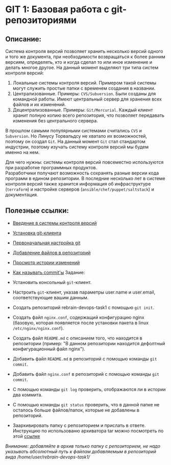# GIT 1: Базовая работа с git-репозиториями

## Описание:

Система контроля версий позволяет хранить несколько версий одного и того же документа, при необходимости возвращаться к более ранним версиям, определять, кто и когда сделал то или иное изменение и делать многое другое.
На данный момент выделяют три типа систем контроля версий:

1. Локальные системы контроля версий. Примером такой системы могут служить простые папки с временем создания в названии.
1. Централизованные. Примеры: `CVS/Subversion`. Были созданы для командной работы. Имеют центральный сервер для хранения всех файлов и их изменений.
1. Децентрализованные. Примеры: `Git/Mercurial`. Каждый клиент хранит полную копию всего репозитория, что позволяет передавать изменения без центрального сервера.

В прошлом самыми популярными системами считались `CVS` и `Subversion`. Но Линусу Торвальдсу не хватало их возможностей, поэтому он создал `Git`. На данный момент `Git` стал стандартом индустрии, поэтому изучать систему контроля версий мы будем именно на нем.

Для чего нужны: системы контроля версий повсеместно используются при разработке программных продуктов.  
Разработчики получают возможность сохранять разные версии кода программ в едином репозитории. В последние несколько лет в системе контроля версий также хранится информация об инфраструктуре (`terraform`) и настройке серверов (`ansible/chef/puppet/saltstack`) и документация.

## Полезные ссылки:

- [Введение в системы контроля версий](/GIT1/Git_О_системе_контроля_версий.html)
- [Установка git-клиента](/GIT1/Git_Установка_Git.html)
- [Первоначальная настройка git](/GIT1/Git_Первоначальная_настройка_Git.html)
- [Добавление файлов в репозиторий](/GIT1/Git_Запись_изменений_репозиторий.html)
- [Просмотр истории изменений](/GIT1/Git_Просмотр_истории_коммитов.html)
- [Как называть commit'ы](/GIT1/Как_следует_писать_комментарии_коммитам.html)
  Задание:

- Установить консольный `git`-клиент.
- Настроить `git`-клиент, указав параметры user.name и user.email, соответствующие вашим данным.
- Создать репозиторий rebrain-devops-task1 с помощью `git init`.
- Создать файл `nginx.conf`, содержащий конфигурацию nginx (базовую, которая появляется после установки пакета в linux `/etc/nginx/nginx.conf`).
- Создать файл `README.md` с описанием того, что находится в репозитории (пример: "В данном репозитории находится дефолтный конфигурационный файл nginx").
- Добавить файл `README.md` в репозиторий с помощью команды `git commit`.
- Добавить файл `nginx.conf` в репозиторий с помощью команды `git commit`.
- С помощью команды `git log` проверить, отображаются ли в истории два коммита.
- С помощью команды `git status` проверить, что в данной папке не осталось больше файлов/папок, которые не добавлены в репозиторий.
- Заархивировать папку с репозиторием и прислать в ответе. Инструкцию по использованю архиватора tar можно посмотреть по этой [ссылке](/GIT1/Архиватор_tar.html)

_Внимание: добавляйте в архив только папку с репозиторием, не надо указывать абсолютный путь к файлам добавляемым в репозиторий вида /home/user/rebrain-devops-task1/_
